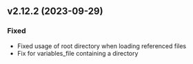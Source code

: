 ## v2.12.2 (2023-09-29)
### Fixed
* Fixed usage of root directory when loading referenced files
* Fix for variables_file containing a directory